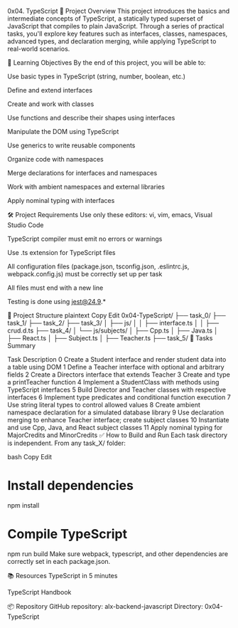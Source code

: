 0x04. TypeScript
📌 Project Overview
This project introduces the basics and intermediate concepts of TypeScript, a statically typed superset of JavaScript that compiles to plain JavaScript. Through a series of practical tasks, you'll explore key features such as interfaces, classes, namespaces, advanced types, and declaration merging, while applying TypeScript to real-world scenarios.

🧠 Learning Objectives
By the end of this project, you will be able to:

Use basic types in TypeScript (string, number, boolean, etc.)

Define and extend interfaces

Create and work with classes

Use functions and describe their shapes using interfaces

Manipulate the DOM using TypeScript

Use generics to write reusable components

Organize code with namespaces

Merge declarations for interfaces and namespaces

Work with ambient namespaces and external libraries

Apply nominal typing with interfaces

🛠️ Project Requirements
Use only these editors: vi, vim, emacs, Visual Studio Code

TypeScript compiler must emit no errors or warnings

Use .ts extension for TypeScript files

All configuration files (package.json, tsconfig.json, .eslintrc.js, webpack.config.js) must be correctly set up per task

All files must end with a new line

Testing is done using jest@24.9.*

📂 Project Structure
plaintext
Copy
Edit
0x04-TypeScript/
├── task_0/
├── task_1/
├── task_2/
├── task_3/
│   ├── js/
│   │   ├── interface.ts
│   │   ├── crud.d.ts
├── task_4/
│   └── js/subjects/
│       ├── Cpp.ts
│       ├── Java.ts
│       ├── React.ts
│       ├── Subject.ts
│       ├── Teacher.ts
├── task_5/
📘 Tasks Summary

Task	Description
0	Create a Student interface and render student data into a table using DOM
1	Define a Teacher interface with optional and arbitrary fields
2	Create a Directors interface that extends Teacher
3	Create and type a printTeacher function
4	Implement a StudentClass with methods using TypeScript interfaces
5	Build Director and Teacher classes with respective interfaces
6	Implement type predicates and conditional function execution
7	Use string literal types to control allowed values
8	Create ambient namespace declaration for a simulated database library
9	Use declaration merging to enhance Teacher interface; create subject classes
10	Instantiate and use Cpp, Java, and React subject classes
11	Apply nominal typing for MajorCredits and MinorCredits
✅ How to Build and Run
Each task directory is independent. From any task_X/ folder:

bash
Copy
Edit
# Install dependencies
npm install

# Compile TypeScript
npm run build
Make sure webpack, typescript, and other dependencies are correctly set in each package.json.

📚 Resources
TypeScript in 5 minutes

TypeScript Handbook

📦 Repository
GitHub repository: alx-backend-javascript
Directory: 0x04-TypeScript
